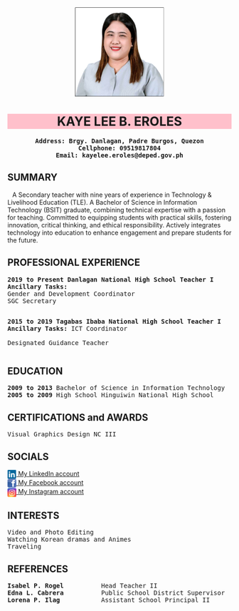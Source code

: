 <!DOCTYPE html>
<html lang="en">
<head>
<meta name="viewport" content="width=device-width, initial-scale=1.0">
<meta name="keywords" content="HTML, CSS, JavaScript">
   <link rel="stylesheet" href="style.css">
<body>
<img src="Me.png" alt="Centered Image" width="200" height="200" style="display:block; margin:auto";>
<h1 style="background-color:Pink;text-align:center;">KAYE LEE B. EROLES</h1>

<pre style="text-align:center;">
<b>Address: Brgy. Danlagan, Padre Burgos, Quezon</b>
<b>Cellphone: 09519817804</b>
<b>Email: kayelee.eroles@deped.gov.ph</b>
</pre>

<h2>SUMMARY</h2>
<p>&ensp;   A Secondary teacher with nine years of experience in Technology & Livelihood Education (TLE). A Bachelor of Science in Information Technology (BSIT) graduate, combining technical expertise with a passion for teaching. Committed to equipping students with practical skills, fostering innovation, critical thinking, and ethical responsibility. Actively integrates technology into education to enhance engagement and prepare students for the future.</p>


<h2>PROFESSIONAL EXPERIENCE</h2>
<pre><b>2019 to Present Danlagan National High School Teacher I</b>
<b>Ancillary Tasks:</b>
Gender and Development Coordinator
SGC Secretary

<b>2015 to 2019 Tagabas Ibaba National High School Teacher I</b>
<b>Ancillary Tasks:</b>
ICT Coordinator  
Designated Guidance Teacher</pre>

<h2>EDUCATION</h2>
<pre><b>2009 to 2013</b> Bachelor of Science in Information Technology  Manuel S. Enverga University Foundation
<b>2005 to 2009</b> High School Hinguiwin National High School</pre>

<h2>CERTIFICATIONS and AWARDS</h2>
<pre>Visual Graphics Design NC III
</pre>

<h2>SOCIALS</h2>
<a href="https://www.linkedin.com/in/kaye-eroles-932b20357">
    <img src="linkedin.png" alt="LinkedIn" width="20" height="20" style="vertical-align: middle;"> My LinkedIn account
</a><br>
<a href="https://www.facebook.com/kye.leigh.129">
    <img src="fb.png" alt="Facebook" width="20" height="20" style="vertical-align: middle;"> My Facebook account
</a><br>
<a href="https://www.instagram.com/kayeeroles">
    <img src="insta.jpg" alt="Instagram" width="20" height="20" style="vertical-align: middle;"> My Instagram account
</a>

<h2>INTERESTS</h2>
<pre>Video and Photo Editing
Watching Korean dramas and Animes
Traveling</pre>

<h2>REFERENCES</h2>
<pre><b>Isabel P. Rogel </b>         Head Teacher II                        San Vicente Kanluran National High School
<b>Edna L. Cabrera </b>         Public School District Supervisor      Unisan District
<b>Lorena P. Ilag </b>          Assistant School Principal II          Danlagan National High School</pre>

</body>
</html>
